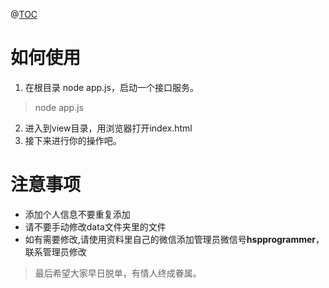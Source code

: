 @[TOC](相亲)
# 如何使用

 1. 在根目录 node app.js，启动一个接口服务。

> node app.js

 2. 进入到view目录，用浏览器打开index.html
 3. 接下来进行你的操作吧。
 
 # 注意事项
 
 - 添加个人信息不要重复添加
 - 请不要手动修改data文件夹里的文件
 - 如有需要修改,请使用资料里自己的微信添加管理员微信号**hspprogrammer**，联系管理员修改 
 
 

> 最后希望大家早日脱单，有情人终成眷属。
